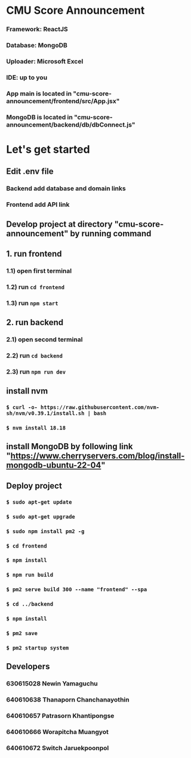 # CMU Score Announcement
### Framework: ReactJS
### Database: MongoDB
### Uploader: Microsoft Excel
### IDE: up to you

### App main is located in "cmu-score-announcement/frontend/src/App.jsx"
### MongoDB is located in "cmu-score-announcement/backend/db/dbConnect.js"

# Let's get started
## Edit .env file
### Backend add database and domain links
### Frontend add API link
## Develop project at directory "cmu-score-announcement" by running command
## 1. run frontend
###   1.1) open first terminal
###   1.2) run ``` cd frontend ```
###   1.3) run ``` npm start ``` 
## 2. run backend
###   2.1) open second terminal
###   2.2) run ``` cd backend ```
###   2.3) run ``` npm run dev ```
## install nvm
### ``` $ curl -o- https://raw.githubusercontent.com/nvm-sh/nvm/v0.39.1/install.sh | bash ```
### ``` $ nvm install 18.18 ```
## install MongoDB by following link "https://www.cherryservers.com/blog/install-mongodb-ubuntu-22-04"
## Deploy project
### ``` $ sudo apt-get update ``` 
### ``` $ sudo apt-get upgrade ``` 
### ``` $ sudo npm install pm2 -g ``` 
### ``` $ cd frontend ``` 
### ``` $ npm install ``` 
### ``` $ npm run build ``` 
### ``` $ pm2 serve build 300 --name "frontend" --spa ``` 
### ``` $ cd ../backend ``` 
### ``` $ npm install ``` 
### ``` $ pm2 save ``` 
### ``` $ pm2 startup system ``` 
## Developers
### 630615028 Newin Yamaguchu
### 640610638 Thanaporn Chanchanayothin
### 640610657 Patrasorn Khantipongse
### 640610666 Worapitcha Muangyot
### 640610672 Switch Jaruekpoonpol
